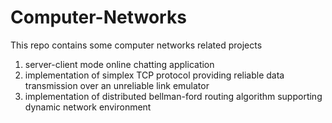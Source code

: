 Computer-Networks
================

This repo contains some computer networks related projects

1. server-client mode online chatting application
2. implementation of simplex TCP protocol providing reliable data transmission over an unreliable link emulator
3. implementation of distributed bellman-ford routing algorithm supporting dynamic network environment

